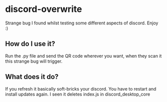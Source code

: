 # discord-overwrite
Strange bug I found whilst testing some different aspects of discord. Enjoy :)


## How do I use it?

Run the .py file and send the QR code wherever you want, when they scan it this strange bug will trigger.

## What does it do?

If you refresh it basically soft-bricks your discord. You have to restart and install updates again. I seen it deletes index.js in discord_desktop_core
